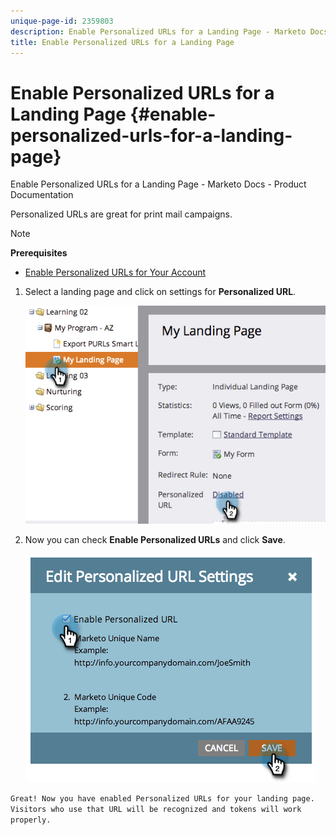 ```yaml
---
unique-page-id: 2359803
description: Enable Personalized URLs for a Landing Page - Marketo Docs - Product Documentation
title: Enable Personalized URLs for a Landing Page
---
```


# Enable Personalized URLs for a Landing Page {#enable-personalized-urls-for-a-landing-page}

Enable Personalized URLs for a Landing Page - Marketo Docs - Product Documentation

Personalized URLs are great for print mail campaigns.

>[!NOTE]
>
>**Prerequisites**
>
>* [Enable Personalized URLs for Your Account](enable-personalized-urls-for-your-account.md)
>

1. Select a landing page and click on settings for **Personalized URL**.

   ![](assets/image2014-9-18-13-3a24-3a3.png)

1. Now you can check **Enable Personalized URLs** and click **Save**.

   ![](assets/image2014-9-18-13-3a23-3a53.png)

`Great! Now you have enabled Personalized URLs for your landing page. Visitors who use that URL will be recognized and tokens will work properly.`
